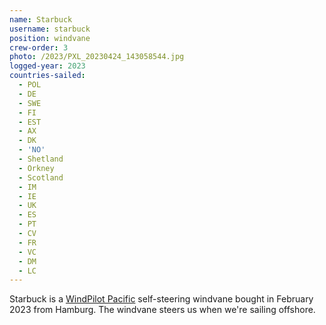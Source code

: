 ```yaml
---
name: Starbuck
username: starbuck
position: windvane
crew-order: 3
photo: /2023/PXL_20230424_143058544.jpg
logged-year: 2023
countries-sailed:
  - POL
  - DE
  - SWE
  - FI
  - EST
  - AX
  - DK
  - 'NO'
  - Shetland
  - Orkney
  - Scotland
  - IM
  - IE
  - UK
  - ES
  - PT
  - CV
  - FR
  - VC
  - DM
  - LC
---
```

Starbuck is a [WindPilot Pacific](https://windpilot.com/n/wind/en/prod/paci/) self-steering windvane bought in February 2023 from Hamburg. The windvane steers us when we're sailing offshore.
